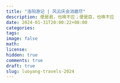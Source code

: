 ```yaml
---
title: "洛阳游记 | 风云庆会消磨尽"
description: 便是君，也唤不应；便是臣，也唤不应
date: 2024-01-31T20:00:22+08:00
categories:
tags:
image: false
math: 
license: 
hidden: true
comments: true
draft: true
slug: luoyang-travels-2024
---
```


